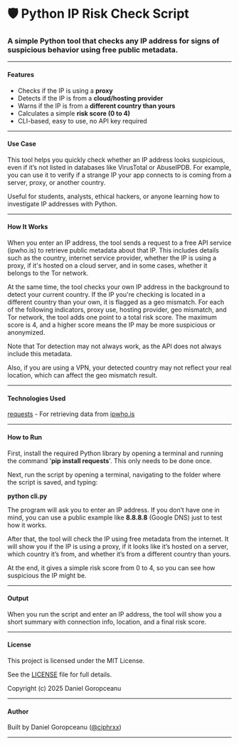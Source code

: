 # 🛡️ Python IP Risk Check Script

### A simple Python tool that checks any IP address for signs of suspicious behavior using free public metadata.

---

#### Features

- Checks if the IP is using a **proxy**
- Detects if the IP is from a **cloud/hosting provider**
- Warns if the IP is from a **different country than yours**
- Calculates a simple **risk score (0 to 4)**
- CLI-based, easy to use, no API key required

---

#### Use Case

This tool helps you quickly check whether an IP address looks suspicious, even if it’s not listed in databases like VirusTotal or AbuseIPDB. For example, you can use it to verify if a strange IP your app connects to is coming from a server, proxy, or another country.

Useful for students, analysts, ethical hackers, or anyone learning how to investigate IP addresses with Python.

---

#### How It Works

When you enter an IP address, the tool sends a request to a free API service (ipwho.is) to retrieve public metadata about that IP. This includes details such as the country, internet service provider, whether the IP is using a proxy, if it's hosted on a cloud server, and in some cases, whether it belongs to the Tor network. 

At the same time, the tool checks your own IP address in the background to detect your current country. If the IP you're checking is located in a different country than your own, it is flagged as a geo mismatch. For each of the following indicators, proxy use, hosting provider, geo mismatch, and Tor network, the tool adds one point to a total risk score. The maximum score is 4, and a higher score means the IP may be more suspicious or anonymized. 

Note that Tor detection may not always work, as the API does not always include this metadata. 

Also, if you are using a VPN, your detected country may not reflect your real location, which can affect the geo mismatch result.

---

#### Technologies Used

[requests](https://pypi.org/project/requests/) - For retrieving data from [ipwho.is](https://ipwho.is)

---

#### How to Run

First, install the required Python library by opening a terminal and running the command '**pip install requests**'. This only needs to be done once.

Next, run the script by opening a terminal, navigating to the folder where the script is saved, and typing: 

**python cli.py**

The program will ask you to enter an IP address. If you don’t have one in mind, you can use a public example like **8.8.8.8** (Google DNS) just to test how it works.

After that, the tool will check the IP using free metadata from the internet. It will show you if the IP is using a proxy, if it looks like it’s hosted on a server, which country it’s from, and whether it’s from a different country than yours.

At the end, it gives a simple risk score from 0 to 4, so you can see how suspicious the IP might be.

---

#### Output

When you run the script and enter an IP address, the tool will show you a short summary with connection info, location, and a final risk score.

---

#### License

This project is licensed under the MIT License.

See the [LICENSE](./LICENSE) file for full details.

Copyright (c) 2025 Daniel Goropceanu

---

#### Author

Built by Daniel Goropceanu ([@ciphrxx](https://github.com/ciphrxx))

---




